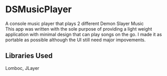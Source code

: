 # DSMusicPlayer 
 A console music player that plays 2 different Demon Slayer Music
 </br>
 This app was written with the sole purpose of providing a light weight application with minimal design that can play songs on the go.
 I made it as portable as possible although the UI still need major impovements. 
 
 ## Libraries Used
 Lomboc, JLayer
